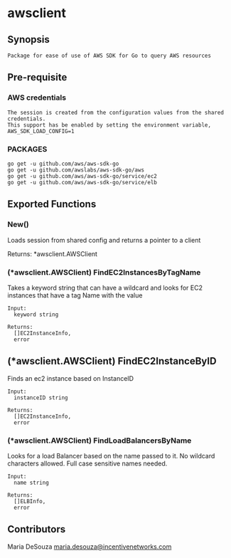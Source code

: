 # awsclient

## Synopsis

    Package for ease of use of AWS SDK for Go to query AWS resources

## Pre-requisite

### AWS credentials

    The session is created from the configuration values from the shared credentials.
    This support has be enabled by setting the environment variable, AWS_SDK_LOAD_CONFIG=1

### PACKAGES
    go get -u github.com/aws/aws-sdk-go
    go get -u github.com/awslabs/aws-sdk-go/aws
    go get -u github.com/aws/aws-sdk-go/service/ec2
    go get -u github.com/aws/aws-sdk-go/service/elb

## Exported Functions

###  New()

Loads session from shared config and returns a pointer to a client

Returns:
    \*awsclient.AWSClient

### (\*awsclient.AWSClient) FindEC2InstancesByTagName

Takes a keyword  string that can have a wildcard and looks for EC2 instances that have a tag Name with the value

    Input:
      keyword string

    Returns:
      []EC2InstanceInfo,
      error

## (\*awsclient.AWSClient) FindEC2InstanceByID

Finds an ec2 instance based on InstanceID

    Input:
      instanceID string

    Returns:
      []EC2InstanceInfo,
      error


### (\*awsclient.AWSClient) FindLoadBalancersByName

Looks for a load Balancer based on the name passed to it.
No wildcard characters allowed. Full case sensitive names needed.

    Input:
      name string

    Returns:
      []ELBInfo,
      error

## Contributors

Maria DeSouza <maria.desouza@incentivenetworks.com>
